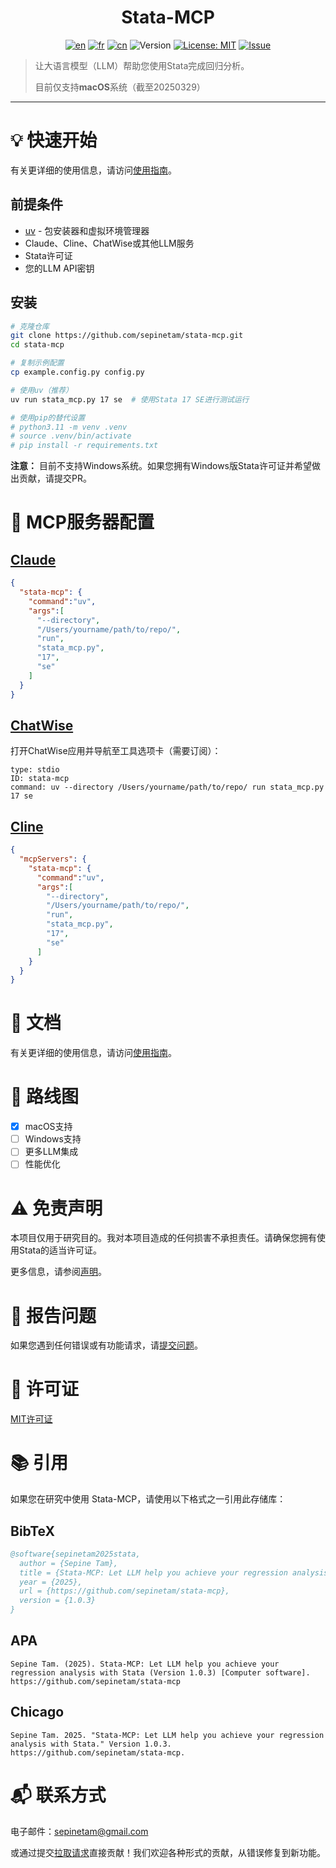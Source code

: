 <div align="center">

# Stata-MCP

[![en](https://img.shields.io/badge/lang-English-red.svg)](../../../README.md)
[![fr](https://img.shields.io/badge/langue-Français-blue.svg)](../fr/README)
[![cn](https://img.shields.io/badge/语言-中文-yellow.svg)](README)
![Version](https://img.shields.io/badge/version-1.0.3-blue.svg)
[![License: MIT](https://img.shields.io/badge/License-MIT-yellow.svg)](../../../License)
[![Issue](https://img.shields.io/badge/Issue-report-green.svg)](https://github.com/sepinetam/stata-mcp/issues/new)

</div>

> 让大语言模型（LLM）帮助您使用Stata完成回归分析。
> 
> 目前仅支持**macOS**系统（截至20250329）

---

# 💡 快速开始
有关更详细的使用信息，请访问[使用指南](../../Usage)。

## 前提条件
- [uv](https://github.com/astral-sh/uv) - 包安装器和虚拟环境管理器
- Claude、Cline、ChatWise或其他LLM服务
- Stata许可证
- 您的LLM API密钥

## 安装
```bash
# 克隆仓库
git clone https://github.com/sepinetam/stata-mcp.git
cd stata-mcp

# 复制示例配置
cp example.config.py config.py

# 使用uv（推荐）
uv run stata_mcp.py 17 se  # 使用Stata 17 SE进行测试运行

# 使用pip的替代设置
# python3.11 -m venv .venv
# source .venv/bin/activate
# pip install -r requirements.txt
```

**注意：** 目前不支持Windows系统。如果您拥有Windows版Stata许可证并希望做出贡献，请提交PR。

# 🔧 MCP服务器配置

## [Claude](https://claude.ai/)
```json
{
  "stata-mcp": {
    "command":"uv",
    "args":[
      "--directory",
      "/Users/yourname/path/to/repo/",
      "run",
      "stata_mcp.py",
      "17",
      "se"
    ]
  }
}
```

## [ChatWise](https://chatwise.app/)
打开ChatWise应用并导航至工具选项卡（需要订阅）：

```
type: stdio
ID: stata-mcp
command: uv --directory /Users/yourname/path/to/repo/ run stata_mcp.py 17 se
```

## [Cline](https://github.com/cline/cline)
```json
{
  "mcpServers": {
    "stata-mcp": {
      "command":"uv",
      "args":[
        "--directory",
        "/Users/yourname/path/to/repo/",
        "run",
        "stata_mcp.py",
        "17",
        "se"
      ]
    }
  }
}
```

# 📝 文档
有关更详细的使用信息，请访问[使用指南](../../Usage)。

# 🚀 路线图
- [x] macOS支持
- [ ] Windows支持
- [ ] 更多LLM集成
- [ ] 性能优化

# ⚠️ 免责声明
本项目仅用于研究目的。我对本项目造成的任何损害不承担责任。请确保您拥有使用Stata的适当许可证。

更多信息，请参阅[声明](../../Statement.md)。

# 🐛 报告问题
如果您遇到任何错误或有功能请求，请[提交问题](https://github.com/sepinetam/stata-mcp/issues/new)。

# 📄 许可证
[MIT许可证](../../../License)

# 📚 引用
如果您在研究中使用 Stata-MCP，请使用以下格式之一引用此存储库：

## BibTeX
```bibtex
@software{sepinetam2025stata,
  author = {Sepine Tam},
  title = {Stata-MCP: Let LLM help you achieve your regression analysis with Stata},
  year = {2025},
  url = {https://github.com/sepinetam/stata-mcp},
  version = {1.0.3}
}
```

## APA
```
Sepine Tam. (2025). Stata-MCP: Let LLM help you achieve your regression analysis with Stata (Version 1.0.3) [Computer software]. https://github.com/sepinetam/stata-mcp
```

## Chicago
```
Sepine Tam. 2025. "Stata-MCP: Let LLM help you achieve your regression analysis with Stata." Version 1.0.3. https://github.com/sepinetam/stata-mcp.
```

# 📬 联系方式
电子邮件：[sepinetam@gmail.com](mailto:sepinetam@gmail.com)

或通过提交[拉取请求](https://github.com/sepinetam/stata-mcp/pulls)直接贡献！我们欢迎各种形式的贡献，从错误修复到新功能。